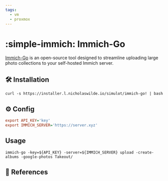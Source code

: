 ```yaml
---
tags:
  - vm
  - proxmox
---
```

# :simple-immich: Immich-Go

[Immich-Go][1] is an open-source tool designed to streamline uploading large photo collections to your self-hosted Immich
server.

## :hammer_and_wrench: Installation

```shell
curl -s https://installer.l.nicholaswilde.io/simulot/immich-go! | bash
```

## :gear: Config

```ini title="~/.bash_exports"
export API_KEY='key'
export IMMICH_SERVER='https://server.xyz'
```

## Usage

```shell
immich-go -key=${API_KEY} -server=${IMMICH_SERVER} upload -create-albums -google-photos Takeout/
```

## :link: References

[1]: <https://github.com/simulot/immich-go>

